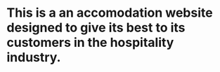 #   This is a an accomodation website designed to give its best to its customers in the hospitality industry.